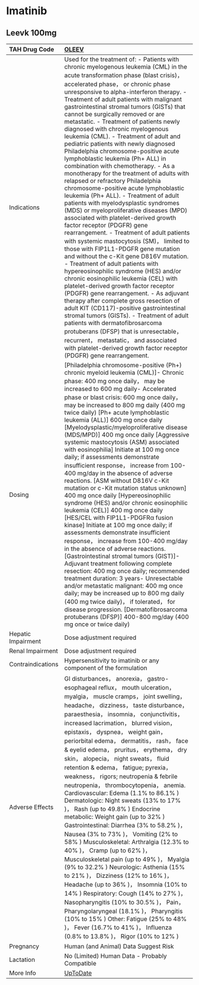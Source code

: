 # Imatinib

## Leevk 100mg

| TAH Drug Code      | [OLEEV](https://www.tahsda.org.tw/drugs/hissearch.php?drug_code=OLEEV)                                                                                                                                                                                                                                                                                                                                                                                                                                                                                                                                                                                                                                                                                                                                                                                                                                                                                                                                                                                                                                                                                                                                                                                                                                                                                                                                                                                                                                                                                                                                                                                                  |
|:-------------------|:------------------------------------------------------------------------------------------------------------------------------------------------------------------------------------------------------------------------------------------------------------------------------------------------------------------------------------------------------------------------------------------------------------------------------------------------------------------------------------------------------------------------------------------------------------------------------------------------------------------------------------------------------------------------------------------------------------------------------------------------------------------------------------------------------------------------------------------------------------------------------------------------------------------------------------------------------------------------------------------------------------------------------------------------------------------------------------------------------------------------------------------------------------------------------------------------------------------------------------------------------------------------------------------------------------------------------------------------------------------------------------------------------------------------------------------------------------------------------------------------------------------------------------------------------------------------------------------------------------------------------------------------------------------------|
| Indications        | Used for the treatment of: - Patients with chronic myelogenous leukemia (CML) in the acute transformation phase (blast crisis)， accelerated phase， or chronic phase unresponsive to alpha-interferon therapy. - Treatment of adult patients with malignant gastrointestinal stromal tumors (GISTs) that cannot be surgically removed or are metastatic. - Treatment of patients newly diagnosed with chronic myelogenous leukemia (CML). - Treatment of adult and pediatric patients with newly diagnosed Philadelphia chromosome-positive acute lymphoblastic leukemia (Ph+ ALL) in combination with chemotherapy. - As a monotherapy for the treatment of adults with relapsed or refractory Philadelphia chromosome-positive acute lymphoblastic leukemia (Ph+ ALL). - Treatment of adult patients with myelodysplastic syndromes (MDS) or myeloproliferative diseases (MPD) associated with platelet-derived growth factor receptor (PDGFR) gene rearrangement. - Treatment of adult patients with systemic mastocytosis (SM)， limited to those with FIP1L1-PDGFR gene mutation and without the c-Kit gene D816V mutation. - Treatment of adult patients with hypereosinophilic syndrome (HES) and/or chronic eosinophilic leukemia (CEL) with platelet-derived growth factor receptor (PDGFR) gene rearrangement. - As adjuvant therapy after complete gross resection of adult KIT (CD117)-positive gastrointestinal stromal tumors (GISTs). - Treatment of adult patients with dermatofibrosarcoma protuberans (DFSP) that is unresectable， recurrent， metastatic， and associated with platelet-derived growth factor receptor (PDGFR) gene rearrangement. |
| Dosing             | [Philadelphia chromosome-positive (Ph+) chronic myeloid leukemia (CML)]- Chronic phase: 400 mg once daily， may be increased to 600 mg daily- Accelerated phase or blast crisis: 600 mg once daily， may be increased to 800 mg daily (400 mg twice daily) [Ph+ acute lymphoblastic leukemia (ALL)] 600 mg once daily [Myelodysplastic/myeloproliferative disease (MDS/MPD)] 400 mg once daily [Aggressive systemic mastocytosis (ASM) associated with eosinophilia] Initiate at 100 mg once daily; if assessments demonstrate insufficient response， increase from 100-400 mg/day in the absence of adverse reactions. [ASM without D816V c-Kit mutation or c-Kit mutation status unknown] 400 mg once daily [Hypereosinophilic syndrome (HES) and/or chronic eosinophilic leukemia (CEL)] 400 mg once daily [HES/CEL with FIP1L1-PDGFRα fusion kinase] Initiate at 100 mg once daily; if assessments demonstrate insufficient response， increase from 100-400 mg/day in the absence of adverse reactions. [Gastrointestinal stromal tumors (GIST)]- Adjuvant treatment following complete resection: 400 mg once daily; recommended treatment duration: 3 years- Unresectable and/or metastatic malignant: 400 mg once daily; may be increased up to 800 mg daily (400 mg twice daily)， if tolerated， for disease progression. [Dermatofibrosarcoma protuberans (DFSP)] 400-800 mg/day (400 mg once or twice daily)                                                                                                                                                                                                                                               |
| Hepatic Impairment | Dose adjustment required                                                                                                                                                                                                                                                                                                                                                                                                                                                                                                                                                                                                                                                                                                                                                                                                                                                                                                                                                                                                                                                                                                                                                                                                                                                                                                                                                                                                                                                                                                                                                                                                                                                |
| Renal Impairment   | Dose adjustment required                                                                                                                                                                                                                                                                                                                                                                                                                                                                                                                                                                                                                                                                                                                                                                                                                                                                                                                                                                                                                                                                                                                                                                                                                                                                                                                                                                                                                                                                                                                                                                                                                                                |
| Contraindications  | Hypersensitivity to imatinib or any component of the formulation                                                                                                                                                                                                                                                                                                                                                                                                                                                                                                                                                                                                                                                                                                                                                                                                                                                                                                                                                                                                                                                                                                                                                                                                                                                                                                                                                                                                                                                                                                                                                                                                        |
| Adverse Effects    | GI disturbances， anorexia， gastro-esophageal reflux， mouth ulceration， myalgia， muscle cramps， joint swelling， headache， dizziness， taste disturbance， paraesthesia， insomnia， conjunctivitis， increased lacrimation， blurred vision， epistaxis， dyspnea， weight gain， periorbital edema， dermatitis， rash， face & eyelid edema， pruritus， erythema， dry skin， alopecia， night sweats， fluid retention & edema， fatigue; pyrexia， weakness， rigors; neutropenia & febrile neutropenia， thrombocytopenia， anemia. Cardiovascular: Edema (1.1% to 86.1% ) Dermatologic: Night sweats (13% to 17% )， Rash (up to 49.8% ) Endocrine metabolic: Weight gain (up to 32% ) Gastrointestinal: Diarrhea (3% to 58.2% )， Nausea (3% to 73% )， Vomiting (2% to 58% ) Musculoskeletal: Arthralgia (12.3% to 40% )， Cramp (up to 62% )， Musculoskeletal pain (up to 49% )， Myalgia (9% to 32.2% ) Neurologic: Asthenia (15% to 21% )， Dizziness (12% to 16% )， Headache (up to 36% )， Insomnia (10% to 14% ) Respiratory: Cough (14% to 27% )， Nasopharyngitis (10% to 30.5% )， Pain， Pharyngolaryngeal (18.1% )， Pharyngitis (10% to 15% ) Other: Fatigue (25% to 48% )， Fever (16.7% to 41% )， Influenza (0.8% to 13.8% )， Rigor (10% to 12% )                                                                                                                                                                                                                                                                                                                                                                                     |
| Pregnancy          | Human (and Animal) Data Suggest Risk                                                                                                                                                                                                                                                                                                                                                                                                                                                                                                                                                                                                                                                                                                                                                                                                                                                                                                                                                                                                                                                                                                                                                                                                                                                                                                                                                                                                                                                                                                                                                                                                                                    |
| Lactation          | No (Limited) Human Data - Probably Compatible                                                                                                                                                                                                                                                                                                                                                                                                                                                                                                                                                                                                                                                                                                                                                                                                                                                                                                                                                                                                                                                                                                                                                                                                                                                                                                                                                                                                                                                                                                                                                                                                                           |
| More Info          | [UpToDate](https://www.uptodate.com/contents/imatinib-drug-information)                                                                                                                                                                                                                                                                                                                                                                                                                                                                                                                                                                                                                                                                                                                                                                                                                                                                                                                                                                                                                                                                                                                                                                                                                                                                                                                                                                                                                                                                                                                                                                                                 |

